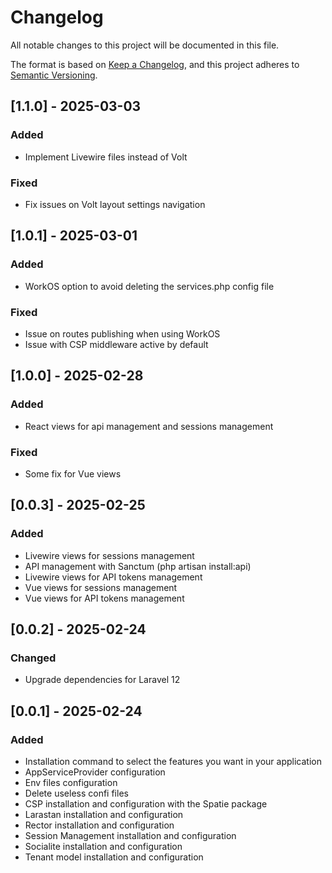 # Changelog

All notable changes to this project will be documented in this file.

The format is based on [Keep a Changelog](https://keepachangelog.com/en/1.1.0/),
and this project adheres to [Semantic Versioning](https://semver.org/spec/v2.0.0.html).

## [1.1.0] - 2025-03-03

### Added

- Implement Livewire files instead of Volt

### Fixed

- Fix issues on Volt layout settings navigation

## [1.0.1] - 2025-03-01

### Added

- WorkOS option to avoid deleting the services.php config file

### Fixed

- Issue on routes publishing when using WorkOS
- Issue with CSP middleware active by default

## [1.0.0] - 2025-02-28

### Added

- React views for api management and sessions management

### Fixed

- Some fix for Vue views

## [0.0.3] - 2025-02-25

### Added

- Livewire views for sessions management
- API management with Sanctum (php artisan install:api)
- Livewire views for API tokens management
- Vue views for sessions management
- Vue views for API tokens management

## [0.0.2] - 2025-02-24

### Changed

- Upgrade dependencies for Laravel 12

## [0.0.1] - 2025-02-24

### Added

- Installation command to select the features you want in your application
- AppServiceProvider configuration
- Env files configuration
- Delete useless confi files
- CSP installation and configuration with the Spatie package
- Larastan installation and configuration
- Rector installation and configuration
- Session Management installation and configuration
- Socialite installation and configuration
- Tenant model installation and configuration
